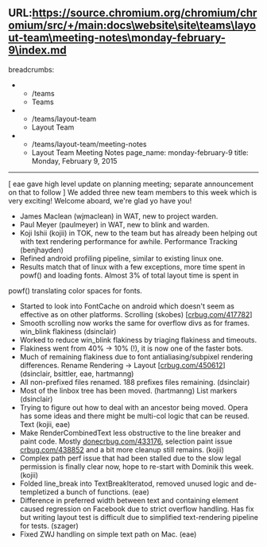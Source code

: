 URL:https://source.chromium.org/chromium/chromium/src/+/main:docs\website\site\teams\layout-team\meeting-notes\monday-february-9\index.md
---
breadcrumbs:
- - /teams
  - Teams
- - /teams/layout-team
  - Layout Team
- - /teams/layout-team/meeting-notes
  - Layout Team Meeting Notes
page_name: monday-february-9
title: Monday, February 9, 2015
---

\[ eae gave high level update on planning meeting; separate
announcement on that to follow \]
We added three new team members to this week which is very exciting!
Welcome aboard, we're glad yo have you!
- James Maclean (wjmaclean) in WAT, new to project warden.
- Paul Meyer (paulmeyer) in WAT, new to blink and warden.
- Koji Ishii (kojii) in TOK, new to the team but has already been helping
out with text rendering performance for awhile.
Performance Tracking (benjhayden)
- Refined android profiling pipeline, similar to existing linux one.
- Results match that of linux with a few exceptions, more time spent in
powf() and loading fonts. Almost 3% of total layout time is spent in

powf() translating color spaces for fonts.
- Started to look into FontCache on android which doesn't seem as
effective as on other platforms.
Scrolling (skobes) \[[crbug.com/417782](https://crbug.com/417782)\]
- Smooth scrolling now works the same for overflow divs as for frames.
win_blink flakiness (dsinclair)
- Worked to reduce win_blink flakiness by triaging flakiness and
timeouts.
- Flakiness went from 40% -&gt; 10% (!), it is now one of the faster bots.
- Much of remaining flakiness due to font antialiasing/subpixel
rendering differences.
Rename Rendering -&gt; Layout \[[crbug.com/450612](https://crbug.com/450612)\]
(dsinclair, bsittler,
eae, hartmanng)
- All non-prefixed files renamed. 188 prefixes files remaining.
(dsinclair)
- Most of the linbox tree has been moved. (hartmanng)
List markers (dsinclair)
- Trying to figure out how to deal with an ancestor being moved. Opera
has some ideas and there might be multi-col logic that can be reused.
Text (kojii, eae)
- Make RenderCombinedText less obstructive to the line breaker and
paint code. Mostly [donecrbug.com/433176](http://donecrbug.com/433176),
selection paint issue
[crbug.com/438852](https://crbug.com/438852) and a bit more cleanup still
remains. (kojii)
- Complex path perf issue that had been stalled due to the slow legal
permission is finally clear now, hope to re-start with Dominik this
week. (kojii)
- Folded line_break into TextBreakIteratod, removed unused logic and
de-templetized a bunch of functions. (eae)
- Difference in preferred width between text and containing element
caused regression on Facebook due to strict overflow handling.
Has fix but writing layout test is difficult due to simplified
text-rendering pipeline for tests. (szager)
- Fixed ZWJ handling on simple text path on Mac. (eae)
